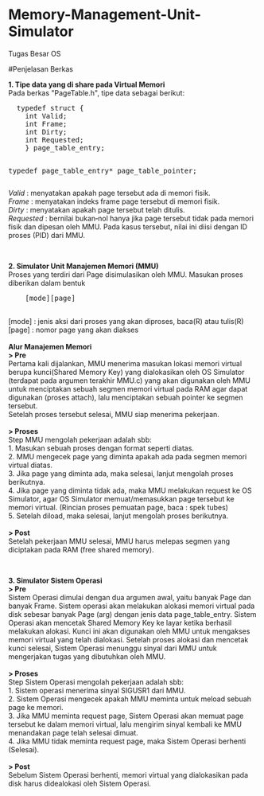 # Memory-Management-Unit-Simulator
Tugas Besar OS

#Penjelasan Berkas
<p>
  <b>1. Tipe data yang di share pada Virtual Memori</b><br>
  Pada berkas "PageTable.h", tipe data sebagai berikut:
  <pre>
  typedef struct {
    int Valid;
    int Frame;
    int Dirty;
    int Requested;
    } page_table_entry;

  typedef page_table_entry* page_table_pointer;
  </pre>
  <i>Valid</i> : menyatakan apakah page tersebut ada di memori fisik. <br>
  <i>Frame</i> : menyatakan indeks frame page tersebut di memori fisik.<br>
  <i>Dirty</i> : menyatakan apakah page tersebut telah ditulis. <br>
  <i>Requested</i> : bernilai bukan‐nol hanya jika page tersebut tidak pada memori fisik dan dipesan oleh MMU. Pada kasus tersebut, nilai ini diisi dengan ID proses (PID) dari MMU.<br>
</p>
<br>
<p>
  <b>2. Simulator Unit Manajemen Memori (MMU)</b><br>
  Proses yang terdiri dari Page disimulasikan oleh MMU. Masukan proses diberikan dalam bentuk
  <pre>
    [mode][page]
  </pre>
  [mode] : jenis aksi dari proses yang akan diproses, baca(R) atau tulis(R) <br>
  [page] : nomor page yang akan diakses<br><br>
  <b> Alur Manajemen Memori </b><br>
  <b>> Pre</b><br>
  Pertama kali dijalankan, MMU menerima masukan lokasi memori virtual berupa kunci(Shared Memory Key) yang dialokasikan oleh OS Simulator (terdapat pada argumen terakhir MMU.c) yang akan digunakan oleh MMU untuk menciptakan sebuah segmen memori virtual pada RAM agar dapat digunakan (proses attach), lalu menciptakan sebuah pointer ke segmen tersebut.<br>
  Setelah proses tersebut selesai, MMU siap menerima pekerjaan.<br><br>
  <b>> Proses</b><br>
  Step MMU mengolah pekerjaan adalah sbb:<br>
  1. Masukan sebuah proses dengan format seperti diatas.<br>
  2. MMU mengecek page yang diminta apakah ada pada segmen memori virtual diatas.<br>
  3. Jika page yang diminta ada, maka selesai, lanjut mengolah proses berikutnya.<br>
  4. Jika page yang diminta tidak ada, maka MMU melakukan request ke OS Simulator, agar OS Simulator memuat/memasukkan page tersebut ke memori virtual. (Rincian proses pemuatan page, baca : spek tubes)<br>
  5. Setelah diload, maka selesai, lanjut mengolah proses berikutnya.<br><br>
  <b>> Post</b><br>
  Setelah pekerjaan MMU selesai, MMU harus melepas segmen yang diciptakan pada RAM (free shared memory).<br>
</p>
<br>
<p>
  <b>3. Simulator Sistem Operasi</b><br>
  <b>> Pre</b><br>
  Sistem Operasi dimulai dengan dua argumen awal, yaitu banyak Page dan banyak Frame. Sistem operasi akan melakukan alokasi memori virtual pada disk sebesar banyak Page (arg) dengan jenis data page_table_entry. Sistem Operasi akan mencetak Shared Memory Key ke layar ketika berhasil melakukan alokasi. Kunci ini akan digunakan oleh MMU untuk mengakses memori virtual yang telah dialokasi.
  Setelah proses alokasi dan mencetak kunci selesai, Sistem Operasi menunggu sinyal dari MMU untuk mengerjakan tugas yang dibutuhkan oleh MMU.<br><br>
  <b>> Proses</b><br>
  Step Sistem Operasi mengolah pekerjaan adalah sbb:<br>
  1. Sistem operasi menerima sinyal SIGUSR1 dari MMU.<br>
  2. Sistem Operasi mengecek apakah MMU meminta untuk meload sebuah page ke memori.<br>
  3. Jika MMU meminta request page, Sistem Operasi akan memuat page tersebut ke dalam memori virtual, lalu mengirim sinyal kembali ke MMU menandakan page telah selesai dimuat.<br>
  4. Jika MMU tidak meminta request page, maka Sistem Operasi berhenti (Selesai).<br><br>
  <b>> Post</b><br>
  Sebelum Sistem Operasi berhenti, memori virtual yang dialokasikan pada disk harus didealokasi oleh Sistem Operasi.<br>
  
</p>
<br>
